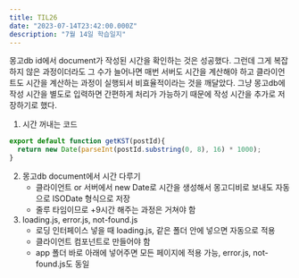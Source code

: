 ```yaml
---
title: TIL26
date: "2023-07-14T23:42:00.000Z"
description: "7월 14일 학습일지"
---
```

몽고db id에서 document가 작성된 시간을 확인하는 것은 성공했다. 그런데 그게 복잡하지 않은 과정이더라도 그 수가 늘어나면 매번 서버도 시간을 계산해야 하고 클라이언트도 시간을 계산하는 과정이 실행되서 비효율적이라는 것을 깨달았다. 그냥 몽고db에 작성 시간을 별도로 입력하면 간편하게 처리가 가능하기 때문에 작성 시간을 추가로 저장하기로 했다.    
1. 시간 꺼내는 코드    
```JavaScript
export default function getKST(postId){
  return new Date(parseInt(postId.substring(0, 8), 16) * 1000);
}
```
2. 몽고db document에서 시간 다루기    
    - 클라이언트 or 서버에서 new Date로 시간을 생성해서 몽고디비로 보내도 자동으로 ISODate 형식으로 저장    
    - 줄루 타임이므로 +9시간 해주는 과정은 거쳐야 함    
3. loading.js, error.js, not-found.js    
   - 로딩 인터페이스 넣을 때 loading.js, 같은 폴더 안에 넣으면 자동으로 적용    
   - 클라이언트 컴포넌트로 만들어야 함    
   - app 폴더 바로 아래에 넣어주면 모든 페이지에 적용 가능, error.js, not-found.js도 동일